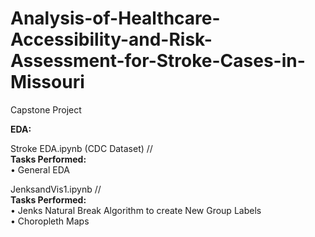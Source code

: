 # Analysis-of-Healthcare-Accessibility-and-Risk-Assessment-for-Stroke-Cases-in-Missouri
Capstone Project 

**EDA:** <br>

Stroke EDA.ipynb (CDC Dataset) // <br> 
**Tasks Performed:** <br>
•	General EDA <br>

JenksandVis1.ipynb // <br>
**Tasks Performed:** <br>
•	Jenks Natural Break Algorithm to create New Group Labels <br>
•	Choropleth Maps <br>
